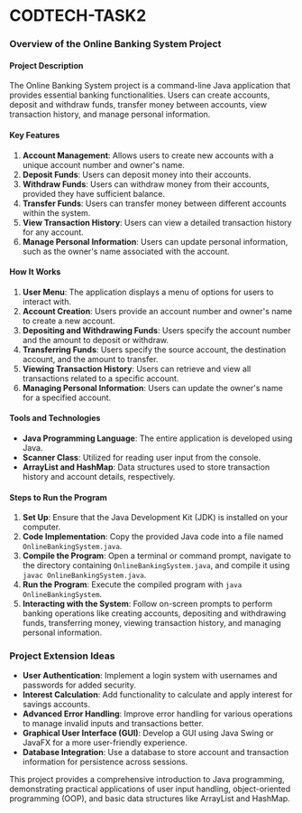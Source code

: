 # CODTECH-TASK2

### Overview of the Online Banking System Project

#### Project Description
The Online Banking System project is a command-line Java application that provides essential banking functionalities. Users can create accounts, deposit and withdraw funds, transfer money between accounts, view transaction history, and manage personal information.

#### Key Features
1. **Account Management**: Allows users to create new accounts with a unique account number and owner's name.
2. **Deposit Funds**: Users can deposit money into their accounts.
3. **Withdraw Funds**: Users can withdraw money from their accounts, provided they have sufficient balance.
4. **Transfer Funds**: Users can transfer money between different accounts within the system.
5. **View Transaction History**: Users can view a detailed transaction history for any account.
6. **Manage Personal Information**: Users can update personal information, such as the owner's name associated with the account.

#### How It Works
1. **User Menu**: The application displays a menu of options for users to interact with.
2. **Account Creation**: Users provide an account number and owner's name to create a new account.
3. **Depositing and Withdrawing Funds**: Users specify the account number and the amount to deposit or withdraw.
4. **Transferring Funds**: Users specify the source account, the destination account, and the amount to transfer.
5. **Viewing Transaction History**: Users can retrieve and view all transactions related to a specific account.
6. **Managing Personal Information**: Users can update the owner's name for a specified account.

#### Tools and Technologies
- **Java Programming Language**: The entire application is developed using Java.
- **Scanner Class**: Utilized for reading user input from the console.
- **ArrayList and HashMap**: Data structures used to store transaction history and account details, respectively.

#### Steps to Run the Program
1. **Set Up**: Ensure that the Java Development Kit (JDK) is installed on your computer.
2. **Code Implementation**: Copy the provided Java code into a file named `OnlineBankingSystem.java`.
3. **Compile the Program**: Open a terminal or command prompt, navigate to the directory containing `OnlineBankingSystem.java`, and compile it using `javac OnlineBankingSystem.java`.
4. **Run the Program**: Execute the compiled program with `java OnlineBankingSystem`.
5. **Interacting with the System**: Follow on-screen prompts to perform banking operations like creating accounts, depositing and withdrawing funds, transferring money, viewing transaction history, and managing personal information.

### Project Extension Ideas
- **User Authentication**: Implement a login system with usernames and passwords for added security.
- **Interest Calculation**: Add functionality to calculate and apply interest for savings accounts.
- **Advanced Error Handling**: Improve error handling for various operations to manage invalid inputs and transactions better.
- **Graphical User Interface (GUI)**: Develop a GUI using Java Swing or JavaFX for a more user-friendly experience.
- **Database Integration**: Use a database to store account and transaction information for persistence across sessions.

This project provides a comprehensive introduction to Java programming, demonstrating practical applications of user input handling, object-oriented programming (OOP), and basic data structures like ArrayList and HashMap.
